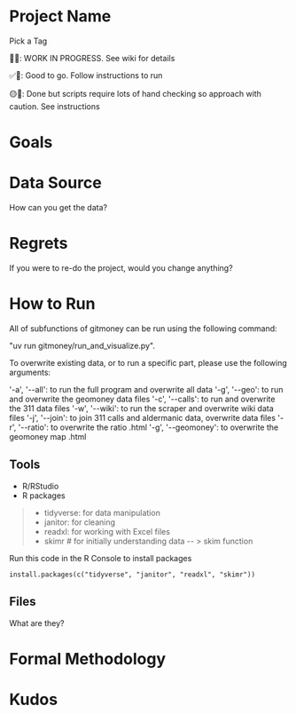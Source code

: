 # Project Name

Pick a Tag

🚩🛑: WORK IN PROGRESS. See wiki for details 

✅🚴: Good to go. Follow instructions to run

🟡🚧: Done but scripts require lots of hand checking so approach with caution. See instructions

# Goals

# Data Source
How can you get the data?

# Regrets
If you were to re-do the project, would you change anything?

# How to Run

All of subfunctions of gitmoney can be run using the following command:

"uv run gitmoney/run_and_visualize.py".

To overwrite existing data, or to run a specific part, please use the
following arguments:


'-a', '--all': to run the full program and overwrite all data
'-g', '--geo': to run and overwrite the geomoney data files
'-c', '--calls': to run and overwrite the 311 data files
'-w', '--wiki': to run the scraper and overwrite wiki data files
'-j', '--join': to join 311 calls and aldermanic data, overwrite data files
'-r', '--ratio': to overwrite the ratio .html
'-g', '--geomoney': to overwrite the geomoney map .html

## Tools
* R/RStudio
* R packages
> * tidyverse:  for data manipulation
> * janitor: for cleaning
> * readxl: for working with Excel files
> * skimr # for initially understanding data -- > skim function

Run this code in the R Console to install packages
```
install.packages(c("tidyverse", "janitor", "readxl", "skimr"))
```
## Files
What are they? 

# Formal Methodology

# Kudos

